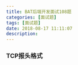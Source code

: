 ```yaml
---
title: BAT后端开发面试108题
categories: [面试题]
tags: [面试题]
date: 2018-08-17 11:11:07
description:
---
```


### TCP报头格式
